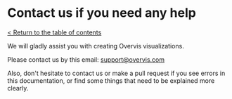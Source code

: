 # Contact us if you need any help

[< Return to the table of contents](../README.md)

We will gladly assist you with creating Overvis visualizations. 

Please contact us by this email: support@overvis.com

Also, don't hesitate to contact us or make a pull request if you see errors in this documentation, or find some things that need to be explained more clearly.
